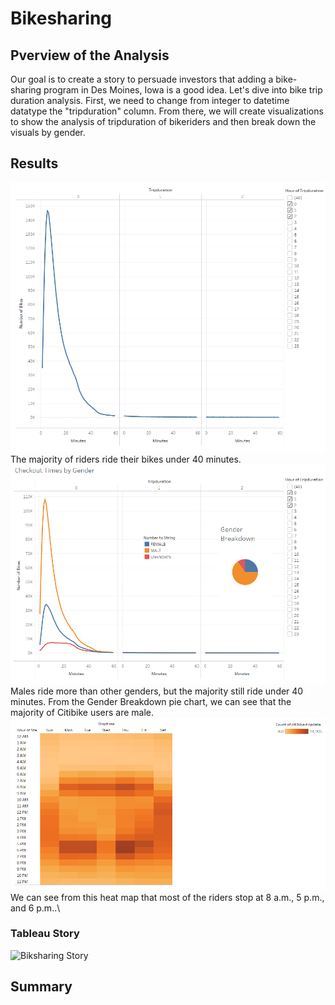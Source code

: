 # Bikesharing
## Pverview of the Analysis
Our goal is to create a story to persuade investors that adding a bike-sharing program in Des Moines, Iowa is a good idea. Let's dive into bike trip duration analysis. First, we need to change from integer to datetime datatype the "tripduration" column. From there, we will create visualizations to show the analysis of tripduration of bikeriders and then break down the visuals by gender.
## Results
![Checkout Times for Users](Images/Checkout_Times_for_Users.PNG)\
The majority of riders ride their bikes under 40 minutes.\
![Checkout Times by Gender AND Gender Breakdown](Images/Checkout_Times_by_Gender_AND_Gender_Breakdown.PNG)\
Males ride more than other genders, but the majority still ride under 40 minutes. From the Gender Breakdown pie chart, we can see that the majority of Citibike users are male.\
![Trips by Weekday per Hour](Images/Trips_by_Weekday_per_Hour.PNG)\
We can see from this heat map that most of the riders stop at 8 a.m., 5 p.m., and 6 p.m..\
### Tableau Story
![Biksharing Story](https://public.tableau.com/views/Challenge14_16329379724140/BikesharingProposal?:language=en-US&:display_count=n&:origin=viz_share_link)
## Summary
